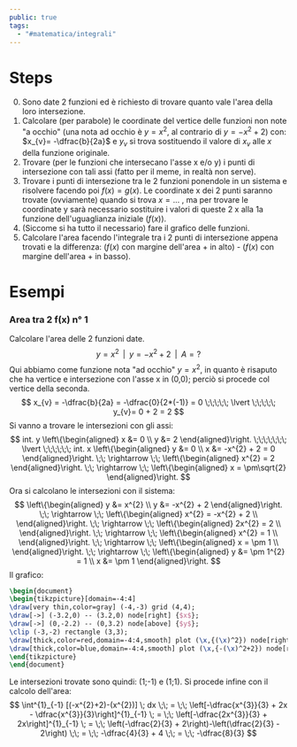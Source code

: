 ```yaml
---
public: true
tags:
  - "#matematica/integrali"
---
```

# Steps
0) Sono date 2 funzioni ed è richiesto di trovare quanto vale l'area della loro intersezione. 
1) Calcolare (per parabole) le coordinate del vertice delle funzioni non note "a occhio" (una nota ad occhio è $y = x^2$, al contrario di $y = -x^{2}+2$) con: $x_{v}= -\dfrac{b}{2a}$ e $y_v$ si trova sostituendo il valore di $x_v$ alle $x$ della funzione originale.
2) Trovare (per le funzioni che intersecano l'asse x e/o y) i punti di intersezione con tali assi (fatto per il meme, in realtà non serve).
3) Trovare i punti di intersezione tra le 2 funzioni ponendole in un sistema e risolvere facendo poi $f(x) = g(x)$. Le coordinate x dei 2 punti saranno trovate (ovviamente) quando si trova $x = \ldots$ , ma per trovare le coordinate y sarà necessario sostituire i valori di queste 2 x alla 1a funzione dell'uguaglianza iniziale ($f(x)$).
4) (Siccome si ha tutto il necessario) fare il grafico delle funzioni.
5) Calcolare l'area facendo l'integrale tra i 2 punti di intersezione appena trovati e la differenza: ($f(x)$ con margine dell'area + in alto) - ($f(x)$ con margine dell'area + in basso).
# Esempi
### Area tra 2 f(x) n° 1
Calcolare l'area delle 2 funzioni date.
$$
y = x^{2} \;\;\lvert\;\; y = -x^{2}+2 \;\;\lvert\;\; A = ?
$$
Qui abbiamo come funzione nota "ad occhio" $y = x^{2}$, in quanto è risaputo che ha vertice e intersezione con l'asse x in (0,0); perciò si procede col vertice della seconda.
$$
x_{v} = -\dfrac{b}{2a} = -\dfrac{0}{2*(-1)} = 0 \;\;\;\;\; \lvert \;\;\;\;\; y_{v}= 0 + 2 = 2
$$
Si vanno a trovare le intersezioni con gli assi:
$$
int. y
\left\{\begin{aligned} 
x &= 0 \\
y &= 2
\end{aligned}\right.
\;\;\;\;\;\;\; \lvert \;\;\;\;\;\;
int. x
\left\{\begin{aligned} 
y &= 0 \\
x &= -x^{2} + 2 = 0
\end{aligned}\right.
\;\; \rightarrow \;\;
\left\{\begin{aligned} 
x^{2} = 2
\end{aligned}\right.
\;\; \rightarrow \;\;
\left\{\begin{aligned} 
x = \pm\sqrt{2}
\end{aligned}\right.
$$
Ora si calcolano le intersezioni con il sistema:
$$
\left\{\begin{aligned} 
y &= x^{2} \\
y &= -x^{2} + 2
\end{aligned}\right.
\;\; \rightarrow \;\;
\left\{\begin{aligned} 
x^{2} = -x^{2} + 2 \\
\end{aligned}\right.
\;\; \rightarrow \;\;
\left\{\begin{aligned} 
2x^{2} = 2 \\
\end{aligned}\right.
\;\; \rightarrow \;\;
\left\{\begin{aligned} 
x^{2} = 1 \\
\end{aligned}\right.
\;\; \rightarrow \;\;
\left\{\begin{aligned} 
x = \pm 1 \\
\end{aligned}\right.
\;\; \rightarrow \;\;
\left\{\begin{aligned} 
y &= \pm 1^{2} = 1 \\
x &= \pm 1
\end{aligned}\right.
$$
Il grafico:
```tikz
\begin{document} 
\begin{tikzpicture}[domain=-4:4] 
\draw[very thin,color=gray] (-4,-3) grid (4,4); 
\draw[->] (-3.2,0) -- (3.2,0) node[right] {$x$}; 
\draw[->] (0,-2.2) -- (0,3.2) node[above] {$y$};
\clip (-3,-2) rectangle (3,3);
\draw[thick,color=red,domain=-4:4,smooth] plot (\x,{(\x)^2}) node[right] {$f(x) = x^2$}; 
\draw[thick,color=blue,domain=-4:4,smooth] plot (\x,{-(\x)^2+2}) node[right] {$f(x) = -x^{2} + 2$}; 
\end{tikzpicture} 
\end{document}
```
Le intersezioni trovate sono quindi: (1;-1) e (1;1). Si procede infine con il calcolo dell'area:
$$
\int^{1}_{-1} [(-x^{2}+2)-(x^{2})] \; dx
\;\; = \;\;
\left[-\dfrac{x^{3}}{3} + 2x - \dfrac{x^{3}}{3}\right]^{1}_{-1}
\; = \;\;
\left[-\dfrac{2x^{3}}{3} + 2x\right]^{1}_{-1}
\; = \;\;
\left(-\dfrac{2}{3} + 2\right)-\left(\dfrac{2}{3} - 2\right)
\;\; = \;\;
-\dfrac{4}{3} + 4 \;\; = \;\; -\dfrac{8}{3}
$$
